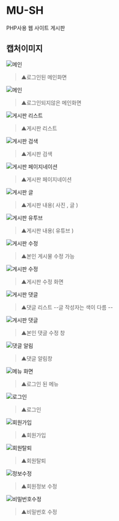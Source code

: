 # MU-SH
PHP사용 웹 사이트 게시판

캡처이미지
---
![메인](./image/main(login).PNG)
>▲로그인된 메인화면

![메인](./image/main.PNG)
>▲로그인되지않은 메인화면

![게시판 리스트](./image/contents_list.PNG)
>▲게시판 리스트

![게시판 검색](./image/contents_search.PNG)
>▲게시판 검색

![게시판 페이지네이션](./image/pagenation.PNG)
>▲게시판 페이지네이션

![게시판 글](./image/contents_picture.PNG)
>▲게시판 내용( 사진 , 글 )

![게시판 유투브](./image/contents_video.PNG)
>▲게시판 내용( 유튜브 )

![게시판 수정](./image/contents_modify2.PNG)
>▲본인 게시물 수정 가능

![게시판 수정](./image/contents_modify.PNG)
>▲게시판 수정 화면

![게시판 댓글](./image/comment.PNG)
>▲댓글 리스트  --글 작성자는 색이 다름 --

![게시판 댓글](./image/comment_modify.PNG)
>▲본인 댓글 수정 창

![댓글 알림](./image/alram.PNG)
>▲댓글 알림창

![메뉴 화면](./image/menu(login).PNG)
>▲로그인 된 메뉴


![로그인](./image/login.PNG)
>▲로그인

![회원가입](./image/signup.PNG)
>▲회원가입

![회원탈퇴](./image/user_delete.PNG)
>▲회원탈퇴

![정보수정](./image/mypage_modify.PNG)
>▲회원정보 수정

![비밀번호수정](./image/password_modify.PNG)
>▲비밀번호 수정




